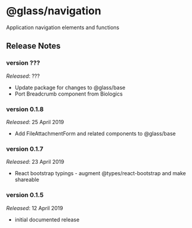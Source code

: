 # @glass/navigation

Application navigation elements and functions

## Release Notes ##

### version ???
*Released*: ???
* Update package for changes to @glass/base
* Port Breadcrumb component from Biologics

### version 0.1.8
*Released*: 25 April 2019
* Add FileAttachmentForm and related components to @glass/base

### version 0.1.7
*Released*: 23 April 2019
* React bootstrap typings - augment @types/react-bootstrap and make shareable

### version 0.1.5
*Released*: 12 April 2019
* initial documented release